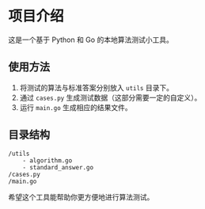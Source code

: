 # 项目介绍

这是一个基于 Python 和 Go 的本地算法测试小工具。

## 使用方法

1. 将测试的算法与标准答案分别放入 `utils` 目录下。
2. 通过 `cases.py` 生成测试数据（这部分需要一定的自定义）。
3. 运行 `main.go` 生成相应的结果文件。

## 目录结构

```
/utils
    - algorithm.go
    - standard_answer.go
/cases.py
/main.go
```

希望这个工具能帮助你更方便地进行算法测试。